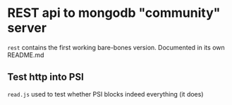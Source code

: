 # REST api to mongodb "community" server

`rest` contains the first working bare-bones version. Documented in its own README.md

## Test http into PSI
`read.js` used to test whether PSI blocks indeed everything (it does)

